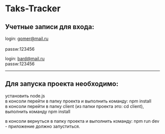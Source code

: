 # Taks-Tracker

## Учетные записи для входа:

login: gomer@mail.ru<br> 	
passw:123456<br>

login: bard@mail.ru<br>
passw:123456<br>

---

## Для запуска проекта необходимо:<br>
установить node.js<br>
в консоли перейти в папку проекта и выполнить команду:  npm install<br>
в консоли перейти в папку client (из папки проекта это: cd client), выполнить команду npm install<br>

в консоли вернуться в папку проекта и выполнить команду: npm run dev - приложение должно запуститься.<br>
